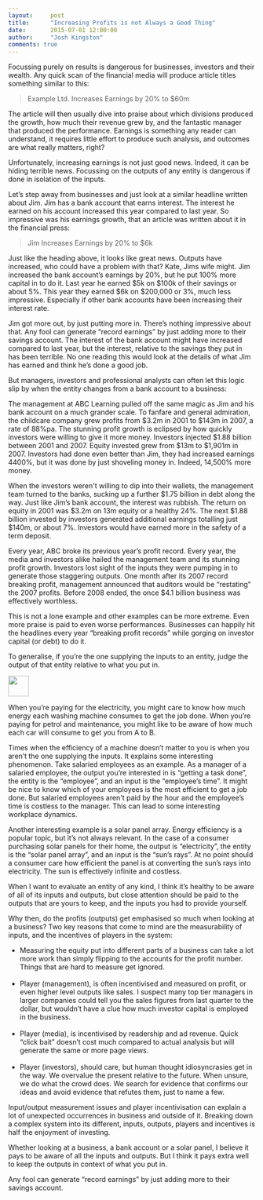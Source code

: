 ```yaml
---
layout:     post
title:      "Increasing Profits is not Always a Good Thing"
date:       2015-07-01 12:00:00
author:     "Josh Kingston"
comments: true
---
```

Focussing purely on results is dangerous for businesses, investors and their wealth. Any quick scan of the financial media will produce article titles something similar to this:

<blockquote>Example Ltd. Increases Earnings by 20% to $60m</blockquote>

The article will then usually dive into praise about which divisions produced the growth, how much their revenue grew by, and the fantastic manager that produced the performance. Earnings is something any reader can understand, it requires little effort to produce such analysis, and outcomes are what really matters, right?

Unfortunately, increasing earnings is not just good news. Indeed, it can be hiding terrible news. Focussing on the outputs of any entity is dangerous if done in isolation of the inputs. 

Let’s step away from businesses and just look at a similar headline written about Jim. Jim has a bank account that earns interest. The interest he earned on his account increased this year compared to last year. So impressive was his earnings growth, that an article was written about it in the financial press:

<blockquote>Jim Increases Earnings by 20% to $6k</blockquote>

Just like the heading above, it looks like great news. Outputs have increased, who could have a problem with that? Kate, Jims wife might. Jim increased the bank account’s earnings by 20%, but he put 100% more capital in to do it. Last year he earned $5k on $100k of their savings or about 5%. This year they earned $6k on $200,000 or 3%, much less impressive. Especially if other bank accounts have been increasing their interest rate.

Jim got more out, by just putting more in. There’s nothing impressive about that. Any fool can generate “record earnings” by just adding more to their savings account. The interest of the bank account might have increased compared to last year, but the interest, relative to the savings they put in has been terrible. No one reading this would look at the details of what Jim has earned and think he’s done a good job.

But managers, investors and professional analysts can often let this logic slip by when the entity changes from a bank account to a business:

The management at ABC Learning pulled off the same magic as Jim and his bank account on a much grander scale. To fanfare and general admiration, the childcare company grew profits from $3.2m in 2001 to $143m in 2007, a rate of 88%pa. The stunning profit growth is eclipsed by how quickly investors were willing to give it more money. Investors injected $1.88 billion between 2001 and 2007. Equity invested grew from $13m to $1,901m in 2007. Investors had done even better than Jim, they had increased earnings 4400%, but it was done by just shoveling money in. Indeed, 14,500% more money.

When the investors weren't willing to dip into their wallets, the management team turned to the banks, sucking up a further $1.75 billion in debt along the way. Just like Jim’s bank account, the interest was rubbish. The return on equity in 2001 was $3.2m on 13m equity or a healthy 24%. The next $1.88 billion invested by investors generated additional earnings totalling just $140m, or about 7%. Investors would have earned more in the safety of a term deposit.

Every year, ABC broke its previous year’s profit record. Every year, the media and investors alike hailed the management team and its stunning profit growth. Investors lost sight of the inputs they were pumping in to generate those staggering outputs. One month after its 2007 record breaking profit, management announced that auditors would be “restating” the 2007 profits. Before 2008 ended, the once $4.1 billion business was effectively worthless. 

This is not a lone example and other examples can be more extreme. Even more praise is paid to even worse performances. Businesses can happily hit the headlines every year “breaking profit records” while gorging on investor capital (or debt) to do it. 

To generalise, if you’re the one supplying the inputs to an entity, judge the output of that entity relative to what you put in. 

<img src="{{ site.baseurl }}/img/BlogBash.png" height="42">

When you’re paying for the electricity, you might care to know how much energy each washing machine consumes to get the job done. When you’re paying for petrol and maintenance, you might like to be aware of how much each car will consume to get you from A to B. 

Times when the efficiency of a machine doesn’t matter to you is when you aren’t the one supplying the inputs. It explains some interesting phenomenon.  Take salaried employees as an example. As a manager of a salaried employee, the output you’re interested in is “getting a task done”, the entity is the “employee”, and an input is the “employee’s time”. It might be nice to know which of your employees is the most efficient to get a job done. But salaried employees aren't paid by the hour and the employee’s time is costless to the manager. This can lead to some interesting workplace dynamics.

Another interesting example is a solar panel array. Energy efficiency is a popular topic, but it’s not always relevant. In the case of a consumer purchasing solar panels for their home, the output is “electricity”, the entity is the “solar panel array”, and an input is the “sun’s rays”. At no point should a consumer care how efficient the panel is at converting the sun’s rays into electricity. The sun is effectively infinite and costless. 

When I want to evaluate an entity of any kind, I think it’s healthy to be aware of all of its inputs and outputs, but close attention should be paid to the outputs that are yours to keep, and the inputs you had to provide yourself. 

Why then, do the profits (outputs) get emphasised so much when looking at a business? Two key reasons that come to mind are the measurability of inputs, and the incentives of players in the system:

<ul>
<li>Measuring the equity put into different parts of a business can take a lot more work than simply flipping to the accounts for the profit number. Things that are hard to measure get ignored. </li><br>

<li>Player (management), is often incentivised and measured on profit, or even higher level outputs like sales. I suspect many top tier managers in larger companies could tell you the sales figures from last quarter to the dollar, but wouldn’t have a clue how much investor capital is employed in the business.</li><br> 

<li>Player (media), is incentivised by readership and ad revenue. Quick “click bait” doesn’t cost much compared to actual analysis but will generate the same or more page views.</li><br>

<li>Player (investors), should care, but human thought idiosyncrasies get in the way. We overvalue the present relative to the future. When unsure, we do what the crowd does. We search for evidence that confirms our ideas and avoid evidence that refutes them, just to name a few.</li></ul>

Input/output measurement issues and player incentivisation can explain a lot of unexpected occurrences in business and outside of it. Breaking down a complex system into its different, inputs, outputs, players and incentives is half the enjoyment of investing. 

Whether looking at a business, a bank account or a solar panel, I believe it pays to be aware of all the inputs and outputs. But I think it pays extra well to keep the outputs in context of what you put in.

Any fool can generate “record earnings” by just adding more to their savings account.